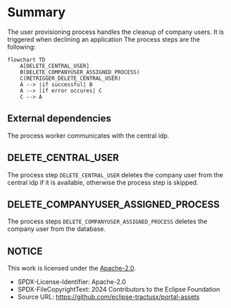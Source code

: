 # Summary

The user provisioning process handles the cleanup of company users. It is triggered when declining an application The process steps are the following:

```mermaid
flowchart TD
    A[DELETE_CENTRAL_USER]
    B(DELETE_COMPANYUSER_ASSIGNED_PROCESS)
    C(RETRIGGER_DELETE_CENTRAL_USER)
    A --> |if successful| B
    A --> |if error occures| C
    C --> A

```

## External dependencies

The process worker communicates with the central idp.

## DELETE_CENTRAL_USER

The process step `DELETE_CENTRAL_USER` deletes the company user from the central idp if it is available, otherwise the process step is skipped.

## DELETE_COMPANYUSER_ASSIGNED_PROCESS

The process steps `DELETE_COMPANYUSER_ASSIGNED_PROCESS` deletes the company user from the database.

## NOTICE

This work is licensed under the [Apache-2.0](https://www.apache.org/licenses/LICENSE-2.0).

- SPDX-License-Identifier: Apache-2.0
- SPDX-FileCopyrightText: 2024 Contributors to the Eclipse Foundation
- Source URL: https://github.com/eclipse-tractusx/portal-assets
